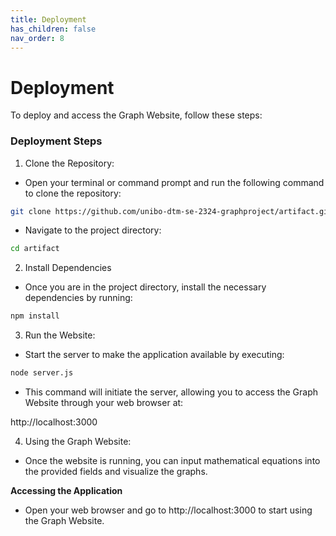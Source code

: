 ```yaml
---
title: Deployment
has_children: false
nav_order: 8
---
```


# Deployment

To deploy and access the Graph Website, follow these steps:

### Deployment Steps

1. Clone the Repository:

- Open your terminal or command prompt and run the following command to clone the repository:
  
```bash
git clone https://github.com/unibo-dtm-se-2324-graphproject/artifact.git 
```
- Navigate to the project directory:
  
```bash
cd artifact
```
2. Install Dependencies

- Once you are in the project directory, install the necessary dependencies by running:
  
```bash
npm install
```
3. Run the Website:

- Start the server to make the application available by executing:
  
```bash
node server.js
```
- This command will initiate the server, allowing you to access the Graph Website through your web browser at:

http://localhost:3000

4. Using the Graph Website:

- Once the website is running, you can input mathematical equations into the provided fields and visualize the graphs.

**Accessing the Application**

- Open your web browser and go to http://localhost:3000 to start using the Graph Website.

